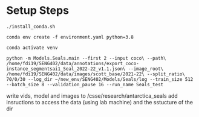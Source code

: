 # Setup Steps

`./install_conda.sh`

`conda env create -f environment.yaml python=3.8`

`conda activate venv`

`python -m Models.Seals.main --first 2 --input coco\ --path\ /home/fdi19/SENG402/data/annotations/export_coco-instance_segmentsai1_Seal_2022-22_v1.1.json\ --image_root\ /home/fdi19/SENG402/data/images/scott_base/2021-22\ --split_ratio\ 70/0/30 --log_dir ~/new_env/SENG402/Models/Seals/log --train_size 512 --batch_size 8 --validation_pause 16 --run_name Seals_test`

write vids, model and images to /csse/research/antarctica_seals
add insructions to access the data (using lab machine) and the sstucture of the dir